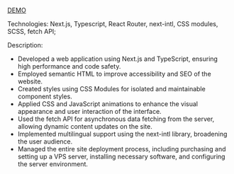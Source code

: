 [DEMO](https://www.tedalini.com/en)

Technologies: Next.js, Typescript, React Router, next-intl, CSS modules, SCSS,  fetch API;

Description: 
 - Developed a web application using Next.js and TypeScript, ensuring high performance and code safety.
 - Employed semantic HTML to improve accessibility and SEO of the website.
 - Created styles using CSS Modules for isolated and maintainable component styles.
 - Applied CSS and JavaScript animations to enhance the visual appearance and user interaction of the interface.
 - Used the fetch API for asynchronous data fetching from the server, allowing dynamic content updates on the site.
 - Implemented multilingual support using the next-intl library, broadening the user audience.
 - Managed the entire site deployment process, including purchasing and setting up a VPS server, installing necessary software, and configuring the server environment. 
